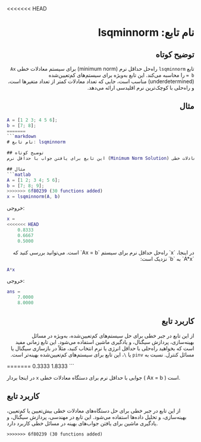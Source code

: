 <<<<<<< HEAD

<div dir="rtl">

# نام تابع: lsqminnorm

## توضیح کوتاه
تابع `lsqminnorm` راه‌حل حداقل نرم (minimum norm) برای سیستم معادلات خطی `Ax = b` را محاسبه می‌کند. این تابع به‌ویژه برای سیستم‌های کم‌تعیین‌شده (underdetermined) مناسب است، جایی که تعداد معادلات کمتر از تعداد متغیرها است، و راه‌حلی با کوچک‌ترین نرم اقلیدسی ارائه می‌دهد.

## مثال
<div dir="ltr">

```matlab
A = [1 2 3; 4 5 6];
b = [7; 8];
=======
```markdown
# نام تابع: lsqminnorm

## توضیح کوتاه
این تابع برای یافتن جواب با حداقل نرم (Minimum Norm Solution) برای دستگاه معادلات خطی \( Ax = b \) استفاده می‌شود. این تابع به‌ویژه برای ماتریس‌های غیرمربعی یا تکین که ممکن است چندین جواب داشته باشند، مناسب است و جوابی با کوچک‌ترین نرم اقلیدسی را برمی‌گرداند.

## مثال
```matlab
A = [1 2; 3 4; 5 6];
b = [7; 8; 9];
>>>>>>> 6f80239 (30 functions added)
x = lsqminnorm(A, b)
```

خروجی:
```matlab
x =
<<<<<<< HEAD
    0.8333
    0.6667
    0.5000
```

</div>
در اینجا، `x` راه‌حل حداقل نرم برای سیستم `Ax = b` است. می‌توانید بررسی کنید که `A*x` به `b` نزدیک است:
<div dir="ltr">

```matlab
A*x
```

خروجی:
```matlab
ans =
    7.0000
    8.0000
```

</div>

## کاربرد تابع
از این تابع در جبر خطی برای حل سیستم‌های کم‌تعیین‌شده، به‌ویژه در مسائل بهینه‌سازی، پردازش سیگنال، و یادگیری ماشین استفاده می‌شود. این تابع زمانی مفید است که بخواهید راه‌حلی با حداقل انرژی یا نرم انتخاب کنید، مثلاً در بازسازی سیگنال یا مسائل کنترل. نسبت به `pinv` یا `\`، این تابع برای سیستم‌های کم‌تعیین‌شده بهینه‌تر است.

</div>
=======
    0.3333
    1.8333
```

در اینجا بردار `x` جوابی با حداقل نرم برای دستگاه معادلات خطی \( Ax = b \) است.

## کاربرد تابع
از این تابع در جبر خطی برای حل دستگاه‌های معادلات خطی بیش‌تعیین یا کم‌تعیین، بهینه‌سازی، و تحلیل داده‌ها استفاده می‌شود. این تابع در مهندسی، پردازش سیگنال، و یادگیری ماشین برای یافتن جواب‌های بهینه در مسائل خطی کاربرد دارد.
```
>>>>>>> 6f80239 (30 functions added)
